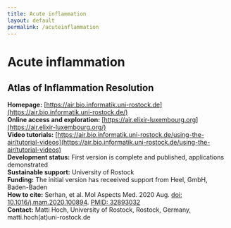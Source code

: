 ```yaml
---
title: Acute inflammation
layout: default
permalink: /acuteinflammation
---
```


# Acute inflammation
## Atlas of Inflammation Resolution

**Homepage:** [https://air.bio.informatik.uni-rostock.de](https://air.bio.informatik.uni-rostock.de/)  
**Online access and exploration:** [https://air.elixir-luxembourg.org](https://air.elixir-luxembourg.org/)  
**Video tutorials:** [https://air.bio.informatik.uni-rostock.de/using-the-air/tutorial-videos](https://air.bio.informatik.uni-rostock.de/using-the-air/tutorial-videos)  
**Development status:** First version is complete and published, applications demonstrated  
**Sustainable support:** University of Rostock  
**Funding:** The initial version has receeived support from Heel, GmbH, Baden-Baden   
**How to cite:** Serhan, et al. Mol Aspects Med. 2020 Aug. [doi: 10.1016/j.mam.2020.100894](https://doi.org/10.1016/j.mam.2020.100894). [PMID: 32893032](https://www.ncbi.nlm.nih.gov/pubmed/32893032)  
**Contact:** Matti Hoch, University of Rostock, Rostock, Germany, matti.hoch(at)uni-rostock.de   
 
 
